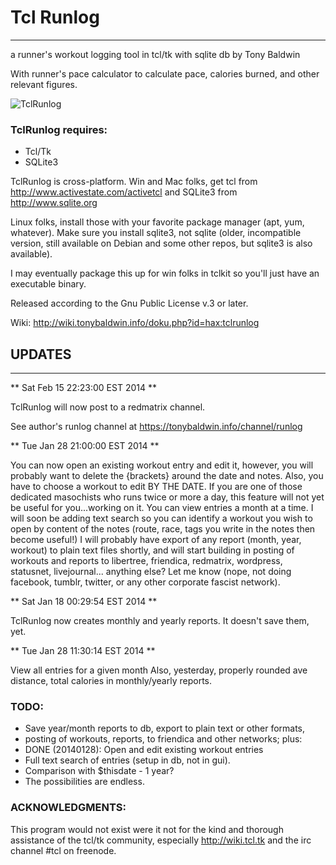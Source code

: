 # Tcl Runlog
-------------
a runner's workout logging tool
in tcl/tk with sqlite db
by Tony Baldwin

With runner's pace calculator to calculate pace, calories burned,
and other relevant figures.

![TclRunlog](http://tonybaldwin.info/images/tclrunlog012914003636.jpg)

### TclRunlog requires:
* Tcl/Tk 
* SQLite3 

TclRunlog is cross-platform.
Win and Mac folks, get tcl from http://www.activestate.com/activetcl
and SQLite3 from http://www.sqlite.org

Linux folks, install those with your favorite package manager (apt, yum,
whatever). Make sure you install sqlite3, not sqlite (older, incompatible
version, still available on Debian and some other repos, but sqlite3 is also
available).

I may eventually package this up for win folks in tclkit so you'll just have an executable binary.

Released according to the Gnu Public License v.3 or later.

Wiki: http://wiki.tonybaldwin.info/doku.php?id=hax:tclrunlog

## UPDATES
-----------------------------------------------------------
** Sat Feb 15 22:23:00 EST 2014 **

TclRunlog will now post to a redmatrix channel.

See author's runlog channel at https://tonybaldwin.info/channel/runlog

** Tue Jan 28 21:00:00 EST 2014 ** 

You can now open an existing workout entry and edit it,
however, you will probably want to delete the {brackets} around
the date and notes.
Also, you have to choose a workout to edit BY THE DATE.
If you are one of those dedicated masochists who runs twice or more a day,
this feature will not yet be useful for you...working on it.
You can view entries a month at a time.
I will soon be adding text search so you can identify a workout you wish to open
by content of the notes (route, race, tags you write in the notes then become useful!)
I will probably have export of any report (month, year, workout) to plain text files
shortly, and will start building in posting of workouts and reports to 
libertree, friendica, redmatrix, wordpress, statusnet, livejournal...
anything else? Let me know (nope, not doing facebook, tumblr, twitter, or any other
corporate fascist network).

** Sat Jan 18 00:29:54 EST 2014 **

TclRunlog now creates monthly and yearly reports.
It doesn't save them, yet.

** Tue Jan 28 11:30:14 EST 2014 ** 

View all entries for a given month
Also, yesterday, properly rounded ave distance, total calories
in monthly/yearly reports.

### TODO: 
* Save year/month reports to db, export to plain text or other formats,
* posting of workouts, reports, to friendica and other networks; plus:
* DONE (20140128): Open and edit existing workout entries 
* Full text search of entries (setup in db, not in gui).
* Comparison with $thisdate - 1 year?
* The possibilities are endless.

### ACKNOWLEDGMENTS:
This program would not exist were it not for the kind and 
thorough assistance of the tcl/tk community, 
especially http://wiki.tcl.tk and the
irc channel #tcl on freenode.

